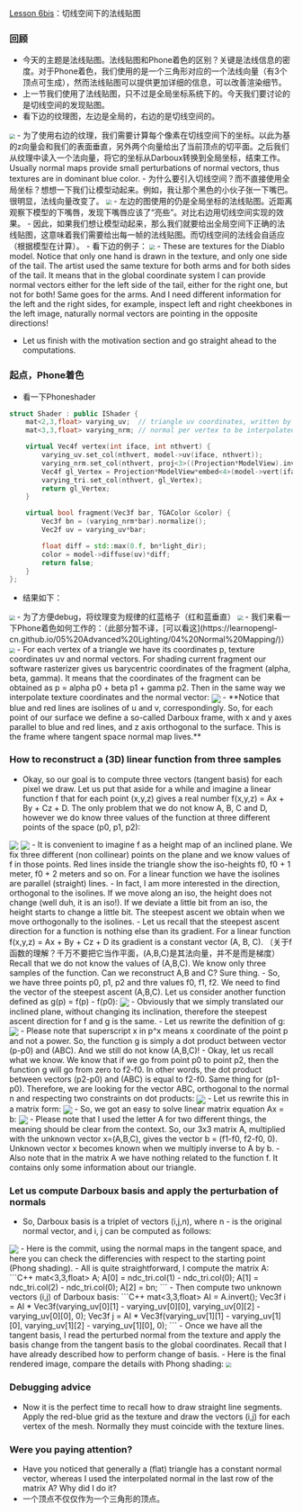 [Lesson 6bis](https://github.com/ssloy/tinyrenderer/wiki/Lesson-6bis:-tangent-space-normal-mapping)：切线空间下的法线贴图

### 回顾

- 今天的主题是法线贴图。法线贴图和Phone着色的区别？关键是法线信息的密度。对于Phone着色，我们使用的是一个三角形对应的一个法线向量（有3个顶点可生成），然而法线贴图可以提供更加详细的信息，可以改善渲染细节。
- 上一节我们使用了法线贴图，只不过是全局坐标系统下的。今天我们要讨论的是切线空间的发现贴图。
- 看下边的纹理图，左边是全局的，右边的是切线空间的。
<img src="E:\GameLearning\tinyRenderer\Notes\CH06bis\01.jpg" style="zoom:60%" div align="center">
- 为了使用右边的纹理，我们需要计算每个像素在切线空间下的坐标。以此为基的z向量会和我们的表面垂直，另外两个向量给出了当前顶点的切平面。之后我们从纹理中读入一个法向量，将它的坐标从Darboux转换到全局坐标，结束工作。Usually normal maps provide small perturbations of normal vectors, thus textures are in dominant blue color.
- 为什么要引入切线空间？而不直接使用全局坐标？想想一下我们让模型动起来。例如，我让那个黑色的小伙子张一下嘴巴。很明显，法线向量改变了。
<img src="E:\GameLearning\tinyRenderer\Notes\CH06bis\02.jpg" style="zoom:60%" div align="center">
- 左边的图使用的仍是全局坐标的法线贴图。近距离观察下模型的下嘴唇，发现下嘴唇应该了“亮些”。对比右边用切线空间实现的效果。
- 因此，如果我们想让模型动起来，那么我们就要给出全局空间下正确的法线贴图，这意味着我们需要给出每一帧的法线贴图。而切线空间的法线会自适应（根据模型在计算）。
- 看下边的例子：
<img src="E:\GameLearning\tinyRenderer\Notes\CH06bis\03.jpg" style="zoom:60%" div align="center">
- These are textures for the Diablo model. Notice that only one hand is drawn in the texture, and only one side of the tail. The artist used the same texture for both arms and for both sides of the tail. It means that in the global coordinate system I can provide normal vectors either for the left side of the tail, either for the right one, but not for both! Same goes for the arms. And I need different information for the left and the right sides, for example, inspect left and right cheekbones in the left image, naturally normal vectors are pointing in the opposite directions!

- Let us finish with the motivation section and go straight ahead to the computations.

### 起点，Phone着色
- 看一下Phoneshader
```C++
struct Shader : public IShader {
    mat<2,3,float> varying_uv;  // triangle uv coordinates, written by the vertex shader, read by the fragment shader
    mat<3,3,float> varying_nrm; // normal per vertex to be interpolated by FS

    virtual Vec4f vertex(int iface, int nthvert) {
        varying_uv.set_col(nthvert, model->uv(iface, nthvert));
        varying_nrm.set_col(nthvert, proj<3>((Projection*ModelView).invert_transpose()*embed<4>(model->normal(iface, nthvert), 0.f)));
        Vec4f gl_Vertex = Projection*ModelView*embed<4>(model->vert(iface, nthvert));
        varying_tri.set_col(nthvert, gl_Vertex);
        return gl_Vertex;
    }

    virtual bool fragment(Vec3f bar, TGAColor &color) {
        Vec3f bn = (varying_nrm*bar).normalize();
        Vec2f uv = varying_uv*bar;

        float diff = std::max(0.f, bn*light_dir);
        color = model->diffuse(uv)*diff;
        return false;
    }
};
```
- 结果如下：
<img src="E:\GameLearning\tinyRenderer\Notes\CH06bis\04.jpg" style="zoom:60%" div align="center">
- 为了方便debug，将纹理变为规律的红蓝格子（红和蓝垂直）
<img src="E:\GameLearning\tinyRenderer\Notes\CH06bis\05.jpg" style="zoom:60%" div align="center">
- 我们来看一下Phone着色如何工作的：（此部分暂不译，[可以看这](https://learnopengl-cn.github.io/05%20Advanced%20Lighting/04%20Normal%20Mapping/)）
<img src="E:\GameLearning\tinyRenderer\Notes\CH06bis\06.png" style="zoom:60%" div align="center">
- For each vertex of a triangle we have its coordinates p, texture coordinates uv and normal vectors. For shading current fragment our software rasterizer gives us barycentric coordinates of the fragment (alpha, beta, gamma). It means that the coordinates of the fragment can be obtained as p = alpha p0 + beta p1 + gamma p2. Then in the same way we interpolate texture coordinates and the normal vector:
<img src="E:\GameLearning\tinyRenderer\Notes\CH06bis\07.png" style="zoom:100%" div align="center">
- **Notice that blue and red lines are isolines of u and v, correspondingly. So, for each point of our surface we define a so-called Darboux frame, with x and y axes parallel to blue and red lines, and z axis orthogonal to the surface. This is the frame where tangent space normal map lives.**

### How to reconstruct a (3D) linear function from three samples
- Okay, so our goal is to compute three vectors (tangent basis) for each pixel we draw. Let us put that aside for a while and imagine a linear function f that for each point (x,y,z) gives a real number f(x,y,z) = Ax + By + Cz + D. The only problem that we do not know A, B, C and D, however we do know three values of the function at three different points of the space (p0, p1, p2):
<img src="E:\GameLearning\tinyRenderer\Notes\CH06bis\08.png" style="zoom:100%" div align="center">
<img src="E:\GameLearning\tinyRenderer\Notes\CH06bis\09.png" style="zoom:100%" div align="center">
- It is convenient to imagine f as a height map of an inclined plane. We fix three different (non collinear) points on the plane and we know values of f in those points. Red lines inside the triangle show the iso-heights f0, f0 + 1 meter, f0 + 2 meters and so on. For a linear function we have the isolines are parallel (straight) lines.
- In fact, I am more interested in the direction, orthogonal to the isolines. If we move along an iso, the height does not change (well duh, it is an iso!). If we deviate a little bit from an iso, the height starts to change a little bit. The steepest ascent we obtain when we move orthogonally to the isolines.
- Let us recall that the steepest ascent direction for a function is nothing else than its gradient. For a linear function f(x,y,z) = Ax + By + Cz + D its gradient is a constant vector (A, B, C). （关于f函数的理解？千万不要把它当作平面，(A,B,C)是其法向量，并不是而是梯度）Recall that we do not know the values of (A,B,C). We know only three samples of the function. Can we reconstruct A,B and C? Sure thing.
- So, we have three points p0, p1, p2 and thre values f0, f1, f2. We need to find the vector of the steepest ascent (A,B,C). Let us consider another function defined as g(p) = f(p) - f(p0):
<img src="E:\GameLearning\tinyRenderer\Notes\CH06bis\10.png" style="zoom:100%" div align="center">
- Obviously that we simply translated our inclined plane, without changing its inclination, therefore the steepest ascent direction for f and g is the same.
- Let us rewrite the definition of g:
<img src="E:\GameLearning\tinyRenderer\Notes\CH06bis\11.png" style="zoom:100%" div align="center">
- Please note that superscript x in p^x means x coordinate of the point p and not a power. So, the function g is simply a dot product between vector (p-p0) and (ABC). And we still do not know (A,B,C)!
- Okay, let us recall what we know. We know that if we go from point p0 to point p2, then the function g will go from zero to f2-f0. In other words, the dot product between vectors (p2-p0) and (ABC) is equal to f2-f0. Same thing for (p1-p0). Therefore, we are looking for the vector ABC, orthogonal to the normal n and respecting two constraints on dot products:
<img src="E:\GameLearning\tinyRenderer\Notes\CH06bis\12.png" style="zoom:100%" div align="center">
- Let us rewrite this in a matrix form:
<img src="E:\GameLearning\tinyRenderer\Notes\CH06bis\13.png" style="zoom:100%" div align="center">
- So, we got an easy to solve linear matrix equation Ax = b:
<img src="E:\GameLearning\tinyRenderer\Notes\CH06bis\14.png" style="zoom:100%" div align="center">
- Please note that I used the letter A for two different things, the meaning should be clear from the context. So, our 3x3 matrix A, multiplied with the unknown vector x=(A,B,C), gives the vector b = (f1-f0, f2-f0, 0). Unknown vector x becomes known when we multiply inverse to A by b.
- Also note that in the matrix A we have nothing related to the function f. It contains only some information about our triangle.

### Let us compute Darboux basis and apply the perturbation of normals
- So, Darboux basis is a triplet of vectors (i,j,n), where n - is the original normal vector, and i, j can be computed as follows:
<img src="E:\GameLearning\tinyRenderer\Notes\CH06bis\15.png" style="zoom:100%" div align="center">
- Here is the commit, using the normal maps in the tangent space, and here you can check the differencies with respect to the starting point (Phong shading).
- All is quite straightforward, I compute the matrix A:
```C++
mat<3,3,float> A;
        A[0] = ndc_tri.col(1) - ndc_tri.col(0);
        A[1] = ndc_tri.col(2) - ndc_tri.col(0);
        A[2] = bn;
```
- Then compute two unknown vectors (i,j) of Darboux basis:
```C++
mat<3,3,float> AI = A.invert();
        Vec3f i = AI * Vec3f(varying_uv[0][1] - varying_uv[0][0], varying_uv[0][2] - varying_uv[0][0], 0);
        Vec3f j = AI * Vec3f(varying_uv[1][1] - varying_uv[1][0], varying_uv[1][2] - varying_uv[1][0], 0);
```
- Once we have all the tangent basis, I read the perturbed normal from the texture and apply the basis change from the tangent basis to the global coordinates. Recall that I have already described how to perform change of basis.
- Here is the final rendered image, compare the details with Phong shading:
<img src="E:\GameLearning\tinyRenderer\Notes\CH06bis\16.jpg" style="zoom:60%" div align="center">

### Debugging advice
- Now it is the perfect time to recall how to draw straight line segments. Apply the red-blue grid as the texture and draw the vectors (i,j) for each vertex of the mesh. Normally they must coincide with the texture lines.

### Were you paying attention?
- Have you noticed that generally a (flat) triangle has a constant normal vector, whereas I used the interpolated normal in the last row of the matrix A? Why did I do it?
- 一个顶点不仅仅作为一个三角形的顶点。